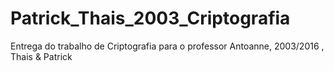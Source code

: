 # Patrick_Thais_2003_Criptografia
Entrega do trabalho de Criptografia para o professor Antoanne, 2003/2016 , Thais &amp; Patrick
